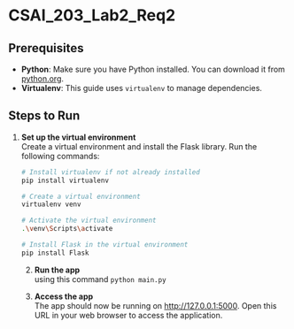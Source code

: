 # CSAI_203_Lab2_Req2
## Prerequisites

- **Python**: Make sure you have Python installed. You can download it from [python.org](https://www.python.org/downloads/).
- **Virtualenv**: This guide uses `virtualenv` to manage dependencies.

## Steps to Run

1. **Set up the virtual environment**  <br>
   Create a virtual environment and install the Flask library. Run the following commands:

   ```bash
   # Install virtualenv if not already installed
   pip install virtualenv

   # Create a virtual environment
   virtualenv venv

   # Activate the virtual environment
   .\venv\Scripts\activate

   # Install Flask in the virtual environment
   pip install Flask
   ```

   2. **Run the app**<br>
      using this command `python main.py`

   3. **Access the app**<br>
      The app should now be running on http://127.0.0.1:5000. Open this URL in your web browser to access the application.
   
